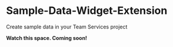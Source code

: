 # Sample-Data-Widget-Extension
Create sample data in your Team Services project

**Watch this space. Coming soon!**
